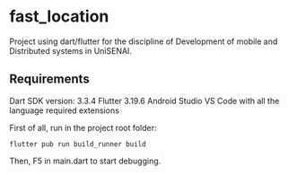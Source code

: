 # fast_location

Project using dart/flutter for the discipline of Development of mobile and Distributed systems in UniSENAI.

## Requirements

Dart SDK version: 3.3.4
Flutter 3.19.6
Android Studio
VS Code with all the language required extensions

First of all, run in the project root folder:

```flutter pub run build_runner build```

Then, F5 in main.dart to start debugging.